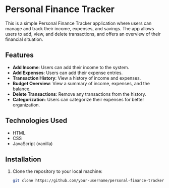 # Personal Finance Tracker

This is a simple Personal Finance Tracker application where users can manage and track their income, expenses, and savings. The app allows users to add, view, and delete transactions, and offers an overview of their financial situation.

## Features
- **Add Income**: Users can add their income to the system.
- **Add Expenses**: Users can add their expense entries.
- **Transaction History**: View a history of income and expenses.
- **Budget Overview**: View a summary of income, expenses, and the balance.
- **Delete Transactions**: Remove any transactions from the history.
- **Categorization**: Users can categorize their expenses for better organization.

## Technologies Used
- HTML
- CSS
- JavaScript (vanilla)

## Installation

1. Clone the repository to your local machine:
   ```bash
   git clone https://github.com/your-username/personal-finance-tracker.git
